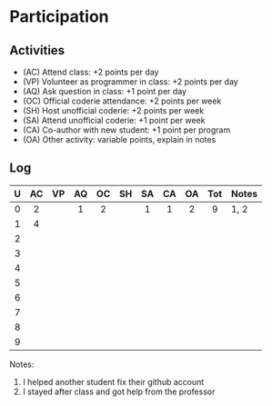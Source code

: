 Participation
=============

## Activities ## 

+ (AC) Attend class: +2 points per day
+ (VP) Volunteer as programmer in class: +2 points per day
+ (AQ) Ask question in class: +1 point per day
+ (OC) Official coderie attendance: +2 points per week
+ (SH) Host unofficial coderie: +2 points per week
+ (SA) Attend unofficial coderie: +1 point per week
+ (CA) Co-author with new student: +1 point per program
+ (OA) Other activity: variable points, explain in notes

## Log ##

| U | AC | VP | AQ | OC | SH | SA | CA | OA | Tot | Notes
|:-:|:--:|:--:|:--:|:--:|:--:|:--:|:--:|:--:|:---:|:--------
| 0 |  2 |    |  1 |  2 |    |  1 |  1 |  2 |  9  | 1, 2
| 1 |  4 |    |    |    |    |    |    |    |     |
| 2 |
| 3 |
| 4 |
| 5 |
| 6 |
| 7 | 
| 8 | 
| 9 |

Notes:

1. I helped another student fix their github account
2. I stayed after class and got help from the professor
